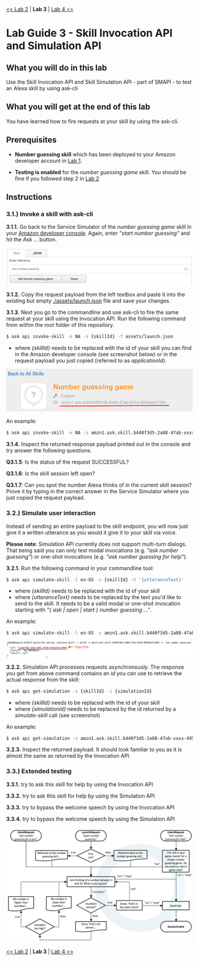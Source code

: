 [<< Lab 2](lab02.md) | **Lab 3** | [Lab 4 >>](lab04.md)

# Lab Guide 3 - Skill Invocation API and Simulation API

## **What you will do in this lab**
Use the Skill Invocation API and Skill Simulation API - part of SMAPI - to test an Alexa skill by using ask-cli 

## **What you will get at the end of this lab**
You have learned how to fire requests at your skill by using the ask-cli.

## **Prerequisites**

- **Number guessing skill** which has been deployed to your Amazon developer account in [Lab 1](lab01.md).

- **Testing is enabled** for the _number guessing game_ skill. You should be fine if you followed step 2 in [Lab 2](lab02.md)

## **Instructions**

### **3.1.) Invoke a skill with ask-cli** 

**3.1.1.** Go back to the Service Simulator of the _number guessing game_ skill in your [Amazon developer console](https://developer.amazon.com/). Again, enter _"start number guessing"_ and hit the _Ask ..._ button. 

![](img/lab02-screen01.png)

**3.1.2.** Copy the request payload from the left textbox and paste it into the existing but empty [./assets/launch.json](../assets/launch.json) file and save your changes. 

**3.1.3.** Next you go to the commandline and use ask-cli to fire the same request at your skill using the Invocation API. Run the following command from within the root folder of this repository.

```bash
$ ask api invoke-skill -e NA -s {skillId} -f assets/launch.json
```
- where _{skillId}_ needs to be replaced with the id of your skill you can find in the Amazon developer console (see screenshot below) or in the request payload you just copied (referred to as _applicationId_). 

![](img/lab03-screen01.png)

An example:
```bash
$ ask api invoke-skill -e NA -s amzn1.ask.skill.b440f3d5-2a08-47ab-xxxx-495abbfxxxxd -f assets/launch.json
```

**3.1.4.** Inspect the returned response payload printed out in the console and try answer the following questions. 

__Q3.1.5__: Is the status of the request SUCCESSFUL?

__Q3.1.6__: Is the skill session left open? 

__Q3.1.7__: Can you spot the number Alexa thinks of in the current skill session? Prove it by typing in the correct answer in the Service Simulator where you just copied the request payload.

### **3.2.) Simulate user interaction** 

Instead of sending an entire payload to the skill endpoint, you will now just give it a written utterance as you would it give it to your skill via voice. 

__Please note__: Simulation API currently does not support multi-turn dialogs. That being said you can only test modal invocations (e.g. _"ask number guessing"_) or one-shot invocations (e.g. _"ask number guessing for help"_).

**3.2.1.** Run the following command in your commandline tool:

```bash
$ ask api simulate-skill -l en-US -s {skillId} -t '{utteranceText}'
```
- where _{skillId}_ needs to be replaced with the id of your skill
- where _{utteranceText}_ needs to be replaced by the text you'd like to send to the skill. It needs to be a valid modal or one-shot invocation starting with _"{ ask | open | start } number guessing ..."_. 

An example:
```bash
$ ask api simulate-skill -l en-US -s amzn1.ask.skill.b440f3d5-2a08-47ab-xxxx-495abbfxxxxd -t 'start number guessing'
```

![](img/lab03-screen02.png)

**3.2.2.** Simulation API processes requests asynchronously. The response you get from above command contains an _id_ you can use to retrieve the actual response from the skill:

```bash
$ ask api get-simulation -s {skillId} -i {simulationId}
```
- where _{skillId}_ needs to be replaced with the id of your skill 
- where _{simulationId}_ needs to be replaced by the id returned by a _simulate-skill_ call (see screenshot)

An example:
```bash
$ ask api get-simulation -s amzn1.ask.skill.b440f3d5-2a08-47ab-xxxx-495abbfxxxxd -i d41b28a2-61f8-4fc3-a366-da49029cxxxx
```

**3.2.3.** Inspect the returned payload. It should look familiar to you as it is almost the same as  returned by the Invocation API.

### **3.3.) Extended testing**

**3.3.1.** try to ask this skill for help by using the Invocation API 

**3.3.2.** try to ask this skill for help by using the Simulation API 

**3.3.3.** try to bypass the welcome speech by using the Invocation API

**3.3.4.** try to bypass the welcome speech by using the Simulation API

![](../assets/vui.png)

[<< Lab 2](lab02.md) | **Lab 3** | [Lab 4 >>](lab04.md)